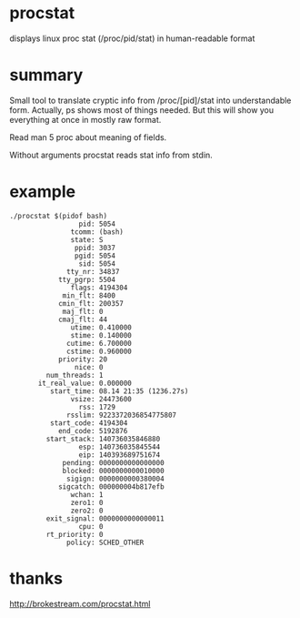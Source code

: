 # procstat
displays linux proc stat (/proc/pid/stat) in human-readable format

# summary
Small tool to translate cryptic info from /proc/[pid]/stat
into understandable form. Actually, ps shows most of things
needed. But this will show you everything at once in mostly
raw format.

Read man 5 proc about meaning of fields. 

Without arguments procstat reads stat info from stdin.

# example
```
./procstat $(pidof bash)
                 pid: 5054
               tcomm: (bash)
               state: S
                ppid: 3037
                pgid: 5054
                 sid: 5054
              tty_nr: 34837
            tty_pgrp: 5504
               flags: 4194304
             min_flt: 8400
            cmin_flt: 200357
             maj_flt: 0
            cmaj_flt: 44
               utime: 0.410000
               stime: 0.140000
              cutime: 6.700000
              cstime: 0.960000
            priority: 20
                nice: 0
         num_threads: 1
       it_real_value: 0.000000
          start_time: 08.14 21:35 (1236.27s)
               vsize: 24473600
                 rss: 1729
              rsslim: 9223372036854775807
          start_code: 4194304
            end_code: 5192876
         start_stack: 140736035846880
                 esp: 140736035845544
                 eip: 140393689751674
             pending: 0000000000000000
             blocked: 0000000000010000
              sigign: 0000000000380004
            sigcatch: 000000004b817efb
               wchan: 1
               zero1: 0
               zero2: 0
         exit_signal: 0000000000000011
                 cpu: 0
         rt_priority: 0
              policy: SCHED_OTHER
```

# thanks

http://brokestream.com/procstat.html 
